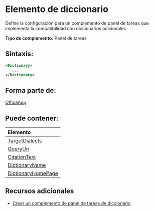 
# <a name="dictionary-element"></a>Elemento de diccionario
Define la configuración para un complemento de panel de tareas que implementa la compatibilidad con diccionarios adicionales.

 **Tipo de complemento:** Panel de tareas


## <a name="syntax:"></a>Sintaxis:


```XML
<Dictionary>
   ...
</Dictionary>
```


## <a name="contained-in:"></a>Forma parte de:

[OfficeApp](../../reference/manifest/officeapp.md)


## <a name="can-contain:"></a>Puede contener:



|**Elemento**|
|:-----|
|[TargetDialects](../../reference/manifest/targetdialects.md)|
|[QueryUri](../../reference/manifest/queryuri.md)|
|[CitationText](../../reference/manifest/citationtext.md)|
|[DictionaryName](../../reference/manifest/dictionaryname.md)|
|[DictionaryHomePage](../../reference/manifest/dictionaryhomepage.md)|

## <a name="additional-resources"></a>Recursos adicionales



- [Crear un complemento de panel de tareas de diccionario](../../docs/word/dictionary-task-pane-add-ins.md)
    
